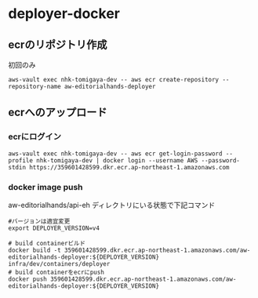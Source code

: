 # deployer-docker

## ecrのリポジトリ作成
初回のみ
```
aws-vault exec nhk-tomigaya-dev -- aws ecr create-repository --repository-name aw-editorialhands-deployer
```


## ecrへのアップロード

### ecrにログイン
```
aws-vault exec nhk-tomigaya-dev -- aws ecr get-login-password --profile nhk-tomigaya-dev | docker login --username AWS --password-stdin https://359601428599.dkr.ecr.ap-northeast-1.amazonaws.com
```

### docker image push
aw-editorialhands/api-eh ディレクトリにいる状態で下記コマンド

```
#バージョンは適宜変更
export DEPLOYER_VERSION=v4

# build containerビルド
docker build -t 359601428599.dkr.ecr.ap-northeast-1.amazonaws.com/aw-editorialhands-deployer:${DEPLOYER_VERSION} infra/dev/containers/deployer
# build containerをecrにpush
docker push 359601428599.dkr.ecr.ap-northeast-1.amazonaws.com/aw-editorialhands-deployer:${DEPLOYER_VERSION}
```
